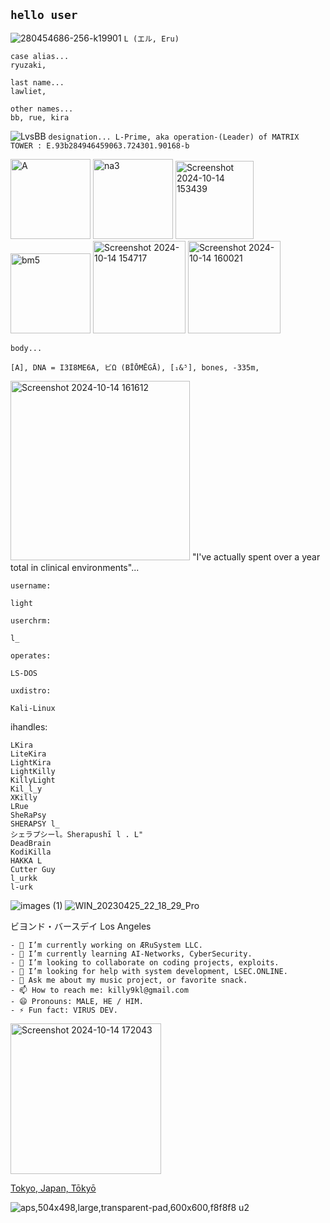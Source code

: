 ## ``hello user``
![280454686-256-k19901](https://github.com/user-attachments/assets/dc1dccbf-ec47-4691-8699-61e9113d75a2)
``L (エル, Eru)``
```
case alias...
ryuzaki,

last name...
lawliet,

other names...
bb, rue, kira
```
![LvsBB](https://github.com/user-attachments/assets/2b899bbd-add1-47e9-a0c4-41d828a34834)
``
designation...
L-Prime, aka operation-(Leader) of MATRIX TOWER : E.93b284946459063.724301.90168-b 
``

<img width="128" alt="A" src="https://github.com/user-attachments/assets/95b1bdb0-3890-48f8-a895-bd0d5290ed82">

<img width="128" alt="na3" src="https://github.com/user-attachments/assets/922dad2b-4a5c-4f3b-a4a0-563772b24fb8">

<img width="125" alt="Screenshot 2024-10-14 153439" src="https://github.com/user-attachments/assets/2f58e1eb-1928-4ca3-a6d3-ff245b785775">

<img width="128" alt="bm5" src="https://github.com/user-attachments/assets/af27c3a2-9e87-4220-b40f-e30bd5c16467">

<img width="148" alt="Screenshot 2024-10-14 154717" src="https://github.com/user-attachments/assets/3c8ec641-3bce-4b9e-b10b-e58f28aa19f2">

<img width="148" alt="Screenshot 2024-10-14 160021" src="https://github.com/user-attachments/assets/3d485f44-1e1c-437b-8b05-8a36a2fc56ea">

``
body...
``
```
[A], DNA = I3I8ME6A, ビΩ (BĪŌMĒGĀ), [₁&⁵], bones, -335m,
```

<img width="287" alt="Screenshot 2024-10-14 161612" src="https://github.com/user-attachments/assets/55cd04bc-6a0d-4c15-813d-2a5a742f413d">
"I've actually spent over a year total in clinical environments"...

``username: ``
```
light
```
``userchrm: ``
```
l_
```
``operates: ``
```
LS-DOS
```
``uxdistro: ``
```
Kali-Linux
```
ihandles:
```
LKira
LiteKira
LightKira
LightKilly
KillyLight
Kil_l_y
XKilly
LRue
SheRaPsy
SHERAPSY l_
シェラプシーl。Sherapushī l . L"
DeadBrain
KodiKilla
HAKKA L
Cutter Guy
l_urkk
l-urk
```

![images (1)](https://github.com/user-attachments/assets/945fd3a3-8261-4fa9-96d9-52a5d15b4217)
![WIN_20230425_22_18_29_Pro](https://github.com/user-attachments/assets/3bf5c69d-ae60-42e2-8673-db8463b3ad6c)


ビヨンド・バースデイ Los Angeles



```
- 🔭 I’m currently working on ÆRuSystem LLC.
- 🌱 I’m currently learning AI-Networks, CyberSecurity.
- 👯 I’m looking to collaborate on coding projects, exploits.
- 🤔 I’m looking for help with system development, LSEC.ONLINE.
- 💬 Ask me about my music project, or favorite snack.
- 📫 How to reach me: killy9kl@gmail.com
- 😄 Pronouns: MALE, HE / HIM.
- ⚡ Fun fact: VIRUS DEV.
```
<img width="241" alt="Screenshot 2024-10-14 172043" src="https://github.com/user-attachments/assets/68c41f96-1227-4bd5-8231-7f4f9e695b06">

<a href="https://logwork.com/current-time-in-tokyo-japan" class="clock-widget-text" data-timezone="Asia/Tokyo" data-language="en" data-textcolor="#000000" data-background="#ff0000" data-digitscolor="#000000">Tokyo, Japan, Tōkyō</a>

![aps,504x498,large,transparent-pad,600x600,f8f8f8 u2](https://github.com/user-attachments/assets/feae4e48-05e9-4e2a-8c56-2afcfb430c02)

